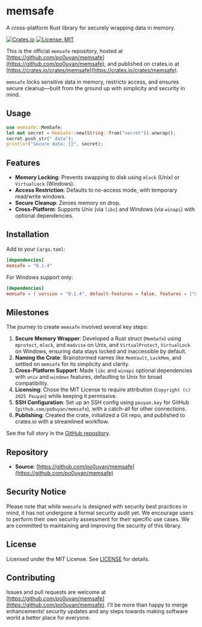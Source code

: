 # memsafe
A cross-platform Rust library for securely wrapping data in memory.

[![Crates.io](https://img.shields.io/crates/v/memsafe.svg)](https://crates.io/crates/memsafe)
[![License: MIT](https://img.shields.io/badge/License-MIT-yellow.svg)](https://opensource.org/licenses/MIT)

This is the official `memsafe` repository, hosted at [https://github.com/po0uyan/memsafe](https://github.com/po0uyan/memsafe), and published on crates.io at [https://crates.io/crates/memsafe](https://crates.io/crates/memsafe).

`memsafe` locks sensitive data in memory, restricts access, and ensures secure cleanup—built from the ground up with simplicity and security in mind.

## Usage
```rust
use memsafe::MemSafe;
let mut secret = MemSafe::new(String::from("secret")).unwrap();
secret.push_str(" data");
println!("Secure data: {}", secret);
```
## Features
- **Memory Locking**: Prevents swapping to disk using `mlock` (Unix) or `VirtualLock` (Windows).
- **Access Restriction**: Defaults to no-access mode, with temporary read/write windows.
- **Secure Cleanup**: Zeroes memory on drop.
- **Cross-Platform**: Supports Unix (via `libc`) and Windows (via `winapi`) with optional dependencies.

## Installation
Add to your `Cargo.toml`:
```toml
[dependencies]
memsafe = "0.1.4"
```

For Windows support only:
```toml
[dependencies]
memsafe = { version = "0.1.4", default-features = false, features = ["windows"] }
```

## Milestones
The journey to create `memsafe` involved several key steps:
1. **Secure Memory Wrapper**: Developed a Rust struct (`MemSafe`) using `mprotect`, `mlock`, and `madvise` on Unix, and `VirtualProtect`, `VirtualLock` on Windows, ensuring data stays locked and inaccessible by default.
2. **Naming the Crate**: Brainstormed names like `MemVault`, `LockMem`, and settled on `memsafe` for its simplicity and clarity.
3. **Cross-Platform Support**: Made `libc` and `winapi` optional dependencies with `unix` and `windows` features, defaulting to Unix for broad compatibility.
4. **Licensing**: Chose the MIT License to require attribution (`Copyright (c) 2025 Pouyan`) while keeping it permissive.
5. **SSH Configuration**: Set up an SSH config using `pouyan.key` for GitHub (`github.com/po0uyan/memsafe`), with a catch-all for other connections.
6. **Publishing**: Created the crate, initialized a Git repo, and published to crates.io with a streamlined workflow.

See the full story in the [GitHub repository](https://github.com/po0uyan/memsafe).

## Repository
- **Source**: [https://github.com/po0uyan/memsafe](https://github.com/po0uyan/memsafe)

## Security Notice
Please note that while `memsafe` is designed with security best practices in mind, it has not undergone a formal security audit yet. We encourage users to perform their own security assessment for their specific use cases. We are committed to maintaining and improving the security of this library.

## License
Licensed under the MIT License. See [LICENSE](LICENSE) for details.

## Contributing
Issues and pull requests are welcome at [https://github.com/po0uyan/memsafe](https://github.com/po0uyan/memsafe).
I'll be more than happy to merge enhancements! security updates and any steps towards making software world a better place for everyone.



